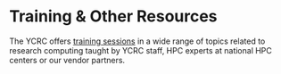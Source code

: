# Training & Other Resources

The YCRC offers [training sessions](https://research.computing.yale.edu/training) in a wide range of topics related to research computing taught by YCRC staff, HPC experts at national HPC centers or our vendor partners.


